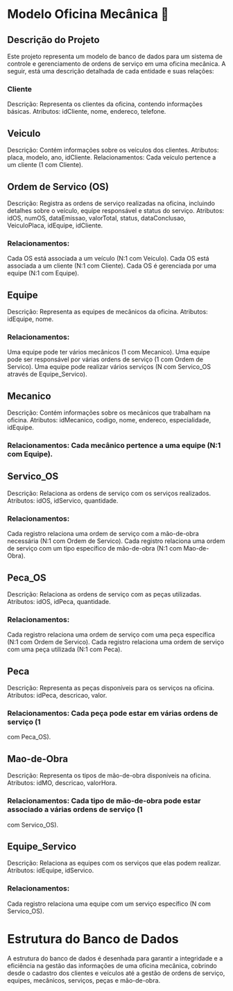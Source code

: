 # Modelo Oficina Mecânica 🔧
## Descrição do Projeto
Este projeto representa um modelo de banco de dados para um sistema de controle e gerenciamento de ordens de serviço em uma oficina mecânica. A seguir, está uma descrição detalhada de cada entidade e suas relações:

### Cliente
Descrição: Representa os clientes da oficina, contendo informações básicas.
Atributos: idCliente, nome, endereco, telefone.
## Veiculo
Descrição: Contém informações sobre os veículos dos clientes.
Atributos: placa, modelo, ano, idCliente.
Relacionamentos: Cada veículo pertence a um cliente (1
com Cliente).
## Ordem de Servico (OS)
Descrição: Registra as ordens de serviço realizadas na oficina, incluindo detalhes sobre o veículo, equipe responsável e status do serviço.
Atributos: idOS, numOS, dataEmissao, valorTotal, status, dataConclusao, VeiculoPlaca, idEquipe, idCliente.
### Relacionamentos:
Cada OS está associada a um veículo (N:1 com Veiculo).
Cada OS está associada a um cliente (N:1 com Cliente).
Cada OS é gerenciada por uma equipe (N:1 com Equipe).
## Equipe
Descrição: Representa as equipes de mecânicos da oficina.
Atributos: idEquipe, nome.
### Relacionamentos:
Uma equipe pode ter vários mecânicos (1
com Mecanico).
Uma equipe pode ser responsável por várias ordens de serviço (1
com Ordem de Servico).
Uma equipe pode realizar vários serviços (N
com Servico_OS através de Equipe_Servico).
## Mecanico
Descrição: Contém informações sobre os mecânicos que trabalham na oficina.
Atributos: idMecanico, codigo, nome, endereco, especialidade, idEquipe.
### Relacionamentos: Cada mecânico pertence a uma equipe (N:1 com Equipe).
## Servico_OS
Descrição: Relaciona as ordens de serviço com os serviços realizados.
Atributos: idOS, idServico, quantidade.
### Relacionamentos:
Cada registro relaciona uma ordem de serviço com a mão-de-obra necessária (N:1 com Ordem de Servico).
Cada registro relaciona uma ordem de serviço com um tipo específico de mão-de-obra (N:1 com Mao-de-Obra).
## Peca_OS
Descrição: Relaciona as ordens de serviço com as peças utilizadas.
Atributos: idOS, idPeca, quantidade.
### Relacionamentos:
Cada registro relaciona uma ordem de serviço com uma peça específica (N:1 com Ordem de Servico).
Cada registro relaciona uma ordem de serviço com uma peça utilizada (N:1 com Peca).
## Peca
Descrição: Representa as peças disponíveis para os serviços na oficina.
Atributos: idPeca, descricao, valor.
### Relacionamentos: Cada peça pode estar em várias ordens de serviço (1
com Peca_OS).
## Mao-de-Obra
Descrição: Representa os tipos de mão-de-obra disponíveis na oficina.
Atributos: idMO, descricao, valorHora.
### Relacionamentos: Cada tipo de mão-de-obra pode estar associado a várias ordens de serviço (1
com Servico_OS).
## Equipe_Servico
Descrição: Relaciona as equipes com os serviços que elas podem realizar.
Atributos: idEquipe, idServico.
### Relacionamentos:
Cada registro relaciona uma equipe com um serviço específico (N
com Servico_OS).
# Estrutura do Banco de Dados
A estrutura do banco de dados é desenhada para garantir a integridade e a eficiência na gestão das informações de uma oficina mecânica, cobrindo desde o cadastro dos clientes e veículos até a gestão de ordens de serviço, equipes, mecânicos, serviços, peças e mão-de-obra.